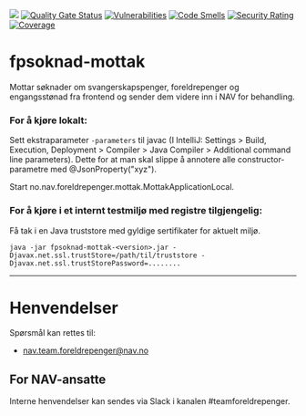 ![](https://github.com/navikt/fpsoknad-mottak/workflows/Deployment%20pipeline%20q1/badge.svg) 
[![Quality Gate Status](https://sonarcloud.io/api/project_badges/measure?project=navikt_fpsoknad-mottak&metric=alert_status)](https://sonarcloud.io/dashboard?id=navikt_fpsoknad-mottak)
[![Vulnerabilities](https://sonarcloud.io/api/project_badges/measure?project=navikt_fpsoknad-mottak&metric=vulnerabilities)](https://sonarcloud.io/dashboard?id=navikt_fpsoknad-mottak)
[![Code Smells](https://sonarcloud.io/api/project_badges/measure?project=navikt_fpsoknad-mottak&metric=code_smells)](https://sonarcloud.io/dashboard?id=navikt_fpsoknad-mottak)
[![Security Rating](https://sonarcloud.io/api/project_badges/measure?project=navikt_fpsoknad-mottak&metric=security_rating)](https://sonarcloud.io/dashboard?id=navikt_fpsoknad-mottak)
[![Coverage](https://sonarcloud.io/api/project_badges/measure?project=navikt_fpsoknad-mottak&metric=coverage)](https://sonarcloud.io/dashboard?id=navikt_fpsoknad-mottak)


fpsoknad-mottak
================

Mottar søknader om svangerskapspenger, foreldrepenger og engangsstønad fra frontend og sender dem videre inn i NAV for behandling.   

### For å kjøre lokalt: 

Sett ekstraparameter `-parameters` til javac (I IntelliJ: Settings > Build, Execution, Deployment > Compiler > Java Compiler > Additional command line parameters).
Dette for at man skal slippe å annotere alle constructor-parametre med @JsonProperty("xyz").

Start no.nav.foreldrepenger.mottak.MottakApplicationLocal.
### For å kjøre i et internt testmiljø med registre tilgjengelig: 
 
Få tak i en Java truststore med gyldige sertifikater for aktuelt miljø.

`java -jar fpsoknad-mottak-<version>.jar -Djavax.net.ssl.trustStore=/path/til/truststore -Djavax.net.ssl.trustStorePassword=........`

---

# Henvendelser

Spørsmål kan rettes til:

* nav.team.foreldrepenger@nav.no

## For NAV-ansatte

Interne henvendelser kan sendes via Slack i kanalen #teamforeldrepenger. 
